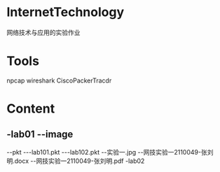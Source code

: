 # InternetTechnology
网络技术与应用的实验作业

# Tools
npcap
wireshark
CiscoPackerTracdr

# Content
-lab01
--image
---
--pkt
---lab101.pkt
---lab102.pkt
--实验一.jpg
--网技实验一2110049-张刘明.docx
--网技实验一2110049-张刘明.pdf
-lab02
